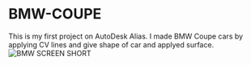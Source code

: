 # BMW-COUPE
This is my first project on AutoDesk Alias. I made BMW Coupe cars by applying CV lines and give shape of car and applyed surface.
![BMW SCREEN SHORT](https://github.com/Aatif092/BMW-COUPE/assets/160251400/37ddf4f7-1d07-49c6-8007-e3d4bba57cb6)

